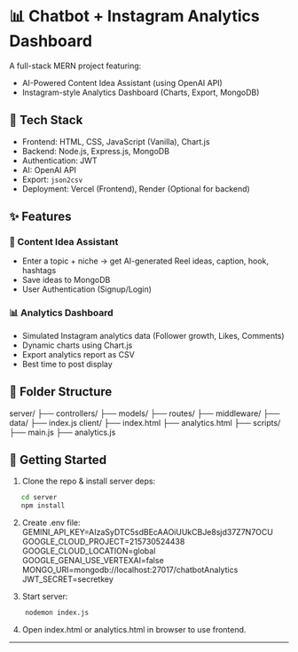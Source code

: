 # 📊 Chatbot + Instagram Analytics Dashboard

A full-stack MERN project featuring:
- AI-Powered Content Idea Assistant (using OpenAI API)
- Instagram-style Analytics Dashboard (Charts, Export, MongoDB)

## 🔧 Tech Stack
- Frontend: HTML, CSS, JavaScript (Vanilla), Chart.js
- Backend: Node.js, Express.js, MongoDB
- Authentication: JWT
- AI: OpenAI API
- Export: `json2csv`
- Deployment: Vercel (Frontend), Render (Optional for backend)

## ✨ Features
### 🧠 Content Idea Assistant
- Enter a topic + niche → get AI-generated Reel ideas, caption, hook, hashtags
- Save ideas to MongoDB
- User Authentication (Signup/Login)

### 📊 Analytics Dashboard
- Simulated Instagram analytics data (Follower growth, Likes, Comments)
- Dynamic charts using Chart.js
- Export analytics report as CSV
- Best time to post display

## 📂 Folder Structure
server/
├── controllers/
├── models/
├── routes/
├── middleware/
├── data/
├── index.js
client/
├── index.html
├── analytics.html
├── scripts/
├── main.js
├── analytics.js

## 🚀 Getting Started

1. Clone the repo & install server deps:
```bash
   cd server
   npm install
```
 
2. Create .env file: 
    GEMINI_API_KEY=AIzaSyDTC5sdBEcAAOiUUkCBJe8sjd37Z7N7OCU
    GOOGLE_CLOUD_PROJECT=215730524438
    GOOGLE_CLOUD_LOCATION=global
    GOOGLE_GENAI_USE_VERTEXAI=false
    MONGO_URI=mongodb://localhost:27017/chatbotAnalytics
    JWT_SECRET=secretkey

3. Start server:
```bash
    nodemon index.js
```
4. Open index.html or analytics.html in browser to use frontend.

---
